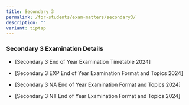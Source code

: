 ```yaml
---
title: Secondary 3
permalink: /for-students/exam-matters/secondary3/
description: ""
variant: tiptap
---
```

<h3>Secondary 3 Examination Details</h3>
<ul data-tight="true" class="tight">
<li>
<p>[Secondary 3 End of Year Examination Timetable 2024]</p>
</li>
<li>
<p>[Secondary 3 EXP End of Year Examination Format and Topics 2024]</p>
</li>
<li>
<p>[Secondary 3 NA End of Year Examination Format and Topics 2024]</p>
</li>
<li>
<p>[Secondary 3 NT End of Year Examination Format and Topics 2024]</p>
</li>
</ul>
<p></p>